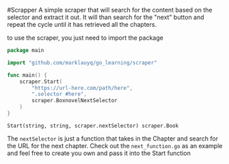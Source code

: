 #Scrapper
A simple scraper that will search for the content based on the selector
and extract it out. It will than search for the "next" button and repeat
the cycle until it has retrieved all the chapters.

to use the scraper, you just need to import the package

```go
package main

import "github.com/marklauyq/go_learning/scraper"

func main() {
    scraper.Start(
        "https://url-here.com/path/here",
        ".selector #here",
        scraper.BoxnovelNextSelector
    )
}
```

`Start(string, string, scraper.nextSelector) scraper.Book`

The `nextSelector` is just a function that takes in the 
Chapter and search for the URL for the next chapter. 
Check out the `next_function.go` as an example and feel free to create
you own and pass it into the Start function


